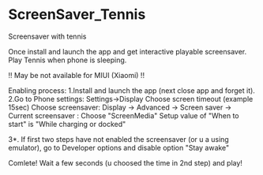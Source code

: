 # ScreenSaver_Tennis
Screensaver with tennis

Once install and launch the app and get interactive playable screensaver. Play Tennis when phone is sleeping.

!! May be not available for MIUI (Xiaomi) !!

Enabling process: 1.Install and launch the app (next close app and forget it). 2.Go to Phone settings: Settings->Display Choose screen timeout (example 15sec) Choose screensaver: Display -> Advanced -> Screen saver -> Current screensaver : Choose "ScreenMedia" Setup value of "When to start" is "While charging or docked"

3*. If first two steps have not enabled the screensaver (or u a using emulator), go to Developer options and disable option "Stay awake"

Comlete! Wait a few seconds (u choosed the time in 2nd step) and play!
